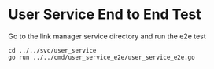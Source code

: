 # User Service End to End Test

Go to the link manager service directory and run the e2e test

```
cd ../../svc/user_service
go run ../../cmd/user_service_e2e/user_service_e2e.go
```

